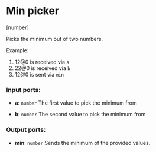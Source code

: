 # Min picker

[number]

Picks the minimum out of two numbers.

Example:

1. 12@0 is received via `a`
2. 22@0 is received via `b`
3. 12@0 is sent via `min`

### Input ports:

* __a__: `number`
    The first value to pick the minimum from



* __b__: `number`
    The second value to pick the minimum from



### Output ports:

* __min__: `number`
    Sends the minimum of the provided values.



